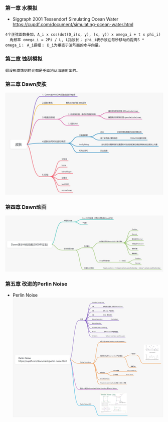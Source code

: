 ### 第一章 水模拟
- Siggraph 2001 Tessendorf Simulating Ocean Water https://cupdf.com/document/simulating-ocean-water.html
```
4个正弦函数叠加，A_i x cos(dot(D_i(x, y), (x, y)) x omega_i + t x phi_i)
  角频率 omega_i = 2Pi / L, L指波长； phi_i表示波在每秒移动的距离S * omega_i； A_i振幅； D_i为垂直于波阵面的水平向量。
```

### 第二章 蚀刻模拟
```
假设形成蚀刻的光都是垂直地从海底射出的。
```

### 第三章 Dawn皮肤
![皮肤](https://github.com/liangjin2007/data_liangjin/blob/master/Dawn1.jpg?raw=true)

### 第四章 Dawn动画
![动画](https://github.com/liangjin2007/data_liangjin/blob/master/%E5%8A%A8%E7%94%BB.jpg?raw=true)

### 第五章 改进的Perlin Noise
- Perlin Noise
![Perlin NOise](https://github.com/liangjin2007/data_liangjin/blob/master/PerlinNoise.jpg?raw=true)
